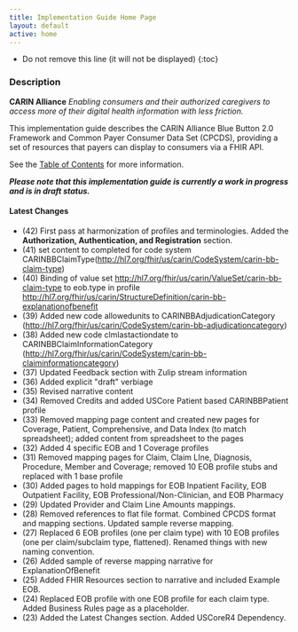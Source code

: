 ```yaml
---
title: Implementation Guide Home Page
layout: default
active: home
---
```


<!-- { :.no_toc } -->

<!-- TOC  the css styling for this is \pages\assets\css\project.css under 'markdown-toc'-->

* Do not remove this line (it will not be displayed)
{:toc}

<!-- end TOC -->

### Description

 **CARIN Alliance** 
*Enabling consumers and their authorized caregivers to access more of their digital health information with less friction.*

This implementation guide describes the CARIN Alliance Blue Button 2.0 Framework and Common Payer Consumer Data Set (CPCDS), providing a set of resources that payers can display to consumers via a FHIR API.

See the [Table of Contents](toc.html) for more information.

***Please note that this implementation guide is currently a work in progress and is in draft status.***



#### Latest Changes
- (42) First pass at harmonization of profiles and terminologies. Added the **Authorization, Authentication, and Registration** section.
- (41) set content to completed for code system CARINBBClaimType(http://hl7.org/fhir/us/carin/CodeSystem/carin-bb-claim-type)
- (40) 	Binding of value set http://hl7.org/fhir/us/carin/ValueSet/carin-bb-claim-type to eob.type in profile http://hl7.org/fhir/us/carin/StructureDefinition/carin-bb-explanationofbenefit 
- (39) 	Added new code allowedunits to CARINBBAdjudicationCategory (http://hl7.org/fhir/us/carin/CodeSystem/carin-bb-adjudicationcategory)
- (38) 	Added new code clmlastactiondate to CARINBBClaimInformationCategory (http://hl7.org/fhir/us/carin/CodeSystem/carin-bb-claiminformationcategory)
- (37) Updated Feedback section with Zulip stream information
- (36) Added explicit "draft" verbiage
- (35) Revised narrative content
- (34) Removed Credits and added USCore Patient based CARINBBPatient profile
- (33) Removed mapping page content and created new pages for Coverage, Patient, Comprehensive, and Data Index (to match spreadsheet); added content from spreadsheet to the pages
- (32) Added 4 specific EOB and 1 Coverage profiles
- (31) Removed mapping pages for Claim, Claim LIne, Diagnosis, Procedure, Member and Coverage; removed 10 EOB profile stubs and replaced with 1 base profile
- (30) Added pages to hold mappings for EOB Inpatient Facility, EOB Outpatient Facility, EOB Professional/Non-Clinician, and EOB Pharmacy
- (29) Updated Provider and Claim Line Amounts mappings.
- (28) Removed references to flat file format.  Combined CPCDS format and mapping sections. Updated sample reverse mapping.
- (27) Replaced 6 EOB profiles (one per claim type) with 10 EOB profiles (one per claim/subclaim type, flattened). Renamed things with new naming convention.
- (26) Added sample of reverse mapping narrative for ExplanationOfBenefit
- (25) Added FHIR Resources section to narrative and included Example EOB.
- (24) Replaced EOB profile with one EOB profile for each claim type. Added Business Rules page as a placeholder.
- (23) Added the Latest Changes section. Added USCoreR4 Dependency.






